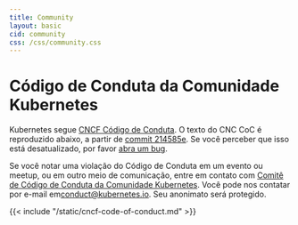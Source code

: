 ```yaml
---
title: Community
layout: basic
cid: community
css: /css/community.css
---
```


<div class="community_main">
<h1>Código de Conduta da Comunidade Kubernetes</h1>

Kubernetes segue
<a href="https://github.com/cncf/foundation/blob/master/code-of-conduct.md">CNCF Código de Conduta</a>.
O texto do CNC CoC é reproduzido abaixo, a partir de
<a href="https://github.com/cncf/foundation/blob/214585e24aab747fb85c2ea44fbf4a2442e30de6/code-of-conduct.md">commit 214585e</a>.
Se você perceber que isso está desatualizado, por favor
<a href="https://github.com/kubernetes/website/issues/new">abra um bug</a>.

Se você notar uma violação do Código de Conduta em um evento ou meetup,
ou em outro meio de comunicação, entre em contato com
<a href="https://git.k8s.io/community/committee-code-of-conduct">Comitê de Código de Conduta da Comunidade Kubernetes</a>. 
Você pode nos contatar por e-mail em<a href="mailto:conduct@kubernetes.io">conduct@kubernetes.io</a>.
Seu anonimato será protegido.

<div class="cncf_coc_container">
{{< include "/static/cncf-code-of-conduct.md" >}}
</div>
</div>
